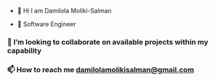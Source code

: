 - 👋 Hi I am Damilola Moliki-Salman
 
- 🌱 Software Engineer
 
 ###  💞️ I’m looking to collaborate on available projects within my capability
 ###  📫 How to reach me damilolamolikisalman@gmail.com

<!--
**Moliki-Salman/Moliki-Salman** is a ✨ _special_ ✨ repository because its `README.md` (this file) appears on your GitHub profile.

Here are some ideas to get you started:

- 🔭 I’m currently working on ...
- 🌱 I’m currently learning ...
- 👯 I’m looking to collaborate on ...
- 🤔 I’m looking for help with ...
- 💬 Ask me about ...
- 📫 How to reach me: ...
- 😄 Pronouns: ...
- ⚡ Fun fact: ...
-->
